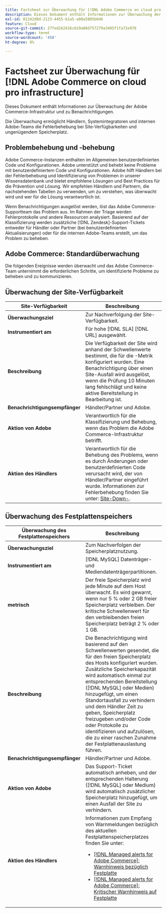 ```yaml
---
title: Factsheet zur Überwachung für [!DNL Adobe Commerce on cloud pro infrastructure]
description: Dieses Dokument enthält Informationen zur Überwachung der Adobe Commerce-Infrastruktur und zu Benachrichtigungen.
exl-id: 01342d8d-2123-4455-b1a5-a08a5805b046
feature: Cloud
source-git-commit: 27fed162416c619a08d757279a3405f1fa72e976
workflow-type: tm+mt
source-wordcount: '458'
ht-degree: 0%

---
```



# Factsheet zur Überwachung für [!DNL Adobe Commerce on cloud pro infrastructure]

Dieses Dokument enthält Informationen zur Überwachung der Adobe Commerce-Infrastruktur und zu Benachrichtigungen.

Die Überwachung ermöglicht Händlern, Systemintegratoren und internen Adobe-Teams die Fehlerbehebung bei Site-Verfügbarkeiten und ungenügendem Speicherplatz.

## Problembehebung und -behebung

Adobe Commerce-Instanzen enthalten im Allgemeinen benutzerdefinierten Code und Konfigurationen. Adobe unterstützt und behebt keine Probleme mit benutzerdefiniertem Code und Konfigurationen. Adobe hilft Händlern bei der Fehlerbehebung und Identifizierung von Problemen in unserer Wissensdatenbank und bietet empfohlene Lösungen und Best Practices für die Prävention und Lösung. Wir empfehlen Händlern und Partnern, die nachstehenden Tabellen zu verwenden, um zu verstehen, was überwacht wird und wer für die Lösung verantwortlich ist.

Wenn Benachrichtigungen ausgelöst werden, löst das Adobe Commerce-Supportteam das Problem aus. Im Rahmen der Triage werden Fehlerprotokolle und andere Ressourcen analysiert. Basierend auf der Klassifizierung werden zusätzliche [!DNL Zendesk]-Support-Tickets entweder für Händler oder Partner (bei benutzerdefinierten Aktualisierungen) oder für die internen Adobe-Teams erstellt, um das Problem zu beheben.

## Adobe Commerce: Standardüberwachung

Die folgenden Ereignisse werden überwacht und das Adobe Commerce-Team unternimmt die erforderlichen Schritte, um identifizierte Probleme zu beheben und zu kommunizieren.

## Überwachung der Site-Verfügbarkeit

| Site-Verfügbarkeit | Beschreibung |
|------------|------------|
| **Überwachungsziel** | Zur Nachverfolgung der Site-Verfügbarkeit. |
| **Instrumentiert am** | Für hohe [!DNL SLA] [!DNL URL] ausgewählt. |
| **Beschreibung** | Die Verfügbarkeit der Site wird anhand der Schwellenwerte bestimmt, die für die -Metrik konfiguriert wurden. Eine Benachrichtigung über einen Site-Ausfall wird ausgelöst, wenn die Prüfung 10 Minuten lang fehlschlägt und keine aktive Bereitstellung in Bearbeitung ist. |
| **Benachrichtigungsempfänger** | Händler/Partner und Adobe. |
| **Aktion von Adobe** | Verantwortlich für die Klassifizierung und Behebung, wenn das Problem die Adobe Commerce-Infrastruktur betrifft. |
| **Aktion des Händlers** | Verantwortlich für die Behebung des Problems, wenn es durch Änderungen oder benutzerdefinierten Code verursacht wird, der von Händler/Partner eingeführt wurde. Informationen zur Fehlerbehebung finden Sie unter: [Site-Down-](https://experienceleague.adobe.com/docs/commerce-knowledge-base/kb/troubleshooting/site-down-or-unresponsive/magento-site-down-troubleshooter.html?lang=de). |

## Überwachung des Festplattenspeichers

| Überwachung des Festplattenspeichers | Beschreibung |
|------------|------------|
| **Überwachungsziel** | Zum Nachverfolgen der Speicherplatznutzung. |
| **Instrumentiert am** | [!DNL MySQL] Datenträger- und Mediendatenträgerpartitionen. |
| **metrisch** | Der freie Speicherplatz wird jede Minute auf dem Host überwacht. Es wird gewarnt, wenn nur 5 % oder 2 GB freier Speicherplatz verbleiben. Der kritische Schwellenwert für den verbleibenden freien Speicherplatz beträgt 2 % oder 1 GB. |
| **Beschreibung** | Die Benachrichtigung wird basierend auf den Schwellenwerten gesendet, die für den freien Speicherplatz des Hosts konfiguriert wurden. Zusätzliche Speicherkapazität wird automatisch einmal zur entsprechenden Bereitstellung ([!DNL MySQL] oder Medien) hinzugefügt, um einen Standortausfall zu verhindern und dem Händler Zeit zu geben, Speicherplatz freizugeben und/oder Code oder Protokolle zu identifizieren und aufzulösen, die zu einer raschen Zunahme der Festplattenauslastung führen. |
| **Benachrichtigungsempfänger** | Händler/Partner und Adobe. |
| **Aktion von Adobe** | Das Support-Ticket automatisch anheben, und der entsprechenden Halterung ([!DNL MySQL] oder Medium) wird automatisch zusätzlicher Speicherplatz hinzugefügt, um einen Ausfall der Site zu verhindern. |
| **Aktion des Händlers** | Informationen zum Empfang von Warnmeldungen bezüglich des aktuellen Festplattenspeicherplatzes finden Sie unter: <ul><li>[[!DNL Managed alerts for Adobe Commerce]: Warnhinweis bezüglich Festplatte](https://experienceleague.adobe.com/de/docs/commerce-operations/tools/managed-alerts-for-adobe-commerce/managed-alerts-for-magento-commerce-disk-warning-alert)</li><li>[[!DNL Managed alerts for Adobe Commerce]: Kritischer Warnhinweis auf Festplatte](https://experienceleague.adobe.com/de/docs/commerce-operations/tools/managed-alerts-for-adobe-commerce/managed-alerts-for-magento-commerce-disk-critical-alert) </li></ul> |
